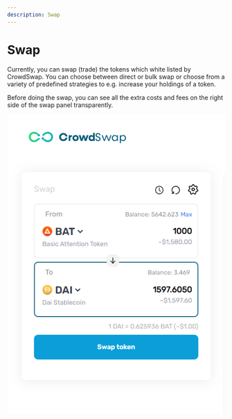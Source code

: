 ```yaml
---
description: Swap
---
```


# Swap


Currently, you can swap (trade) the tokens which white listed by CrowdSwap. You can choose between direct or bulk swap or choose from a variety of predefined strategies to e.g. increase your holdings of a token.

Before doing the swap, you can see all the extra costs and fees on the right side of the swap panel transparently.

![](<../.gitbook/assets/swap.png>)